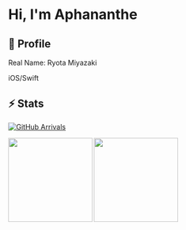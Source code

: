 # Hi, I'm Aphananthe


## 👤 Profile

Real Name: Ryota Miyazaki<br>

iOS/Swift<br>


## ⚡️ Stats

[![GitHub Arrivals](https://komarev.com/ghpvc/?username=aphananthe42)](https://github.com/aphananthe42)

<a href="https://github.com/aphananthe42">
  <img align="left" height="170px" src="https://github-readme-stats.vercel.app/api?username=aphananthe42&show_icons=true&count_private=true&theme=tokyonight" />
</a>

<a href="https://github.com/aphananthe42">
  <img align="left" height="170px" src="https://github-readme-stats.vercel.app/api/top-langs/?username=aphananthe42&layout=compact&theme=tokyonight" />
</a>

